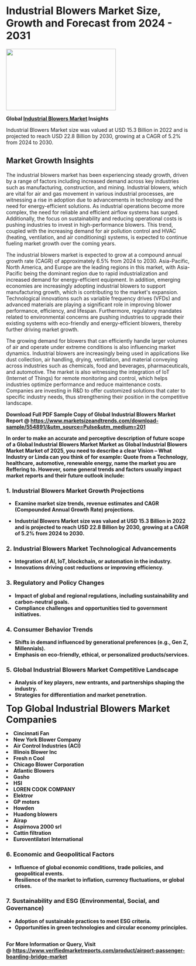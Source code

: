 <H1>Industrial Blowers Market Size, Growth and Forecast from 2024 - 2031</H1><img class="aligncenter size-medium wp-image-584254" src="https://thirdeyenews.in/wp-content/uploads/2024/09/Global-Market-Research-300x168.jpeg" alt="" width="300" height="168" /><p><strong>Global&nbsp;<a href="https://www.marketsizeandtrends.com/download-sample/554891/&amp;utm_source=Pulse&amp;utm_medium=201">Industrial Blowers Market</a> Insights</strong></p><p>Industrial Blowers Market size was valued at USD 15.3 Billion in 2022 and is projected to reach USD 22.8 Billion by 2030, growing at a CAGR of 5.2% from 2024 to 2030.</p><p><h2>Market Growth Insights</h2> <p>The industrial blowers market has been experiencing steady growth, driven by a range of factors including increased demand across key industries such as manufacturing, construction, and mining. Industrial blowers, which are vital for air and gas movement in various industrial processes, are witnessing a rise in adoption due to advancements in technology and the need for energy-efficient solutions. As industrial operations become more complex, the need for reliable and efficient airflow systems has surged. Additionally, the focus on sustainability and reducing operational costs is pushing industries to invest in high-performance blowers. This trend, coupled with the increasing demand for air pollution control and HVAC (heating, ventilation, and air conditioning) systems, is expected to continue fueling market growth over the coming years.</p> <p><strong></strong></p> <p>The industrial blowers market is expected to grow at a compound annual growth rate (CAGR) of approximately 6.5% from 2024 to 2030. Asia-Pacific, North America, and Europe are the leading regions in this market, with Asia-Pacific being the dominant region due to rapid industrialization and increased demand for energy-efficient equipment. In addition, emerging economies are increasingly adopting industrial blowers to support manufacturing growth, which is contributing to the market's expansion. Technological innovations such as variable frequency drives (VFDs) and advanced materials are playing a significant role in improving blower performance, efficiency, and lifespan. Furthermore, regulatory mandates related to environmental concerns are pushing industries to upgrade their existing systems with eco-friendly and energy-efficient blowers, thereby further driving market growth. <p>The growing demand for blowers that can efficiently handle larger volumes of air and operate under extreme conditions is also influencing market dynamics. Industrial blowers are increasingly being used in applications like dust collection, air handling, drying, ventilation, and material conveying across industries such as chemicals, food and beverages, pharmaceuticals, and automotive. The market is also witnessing the integration of IoT (Internet of Things) for remote monitoring and control, which helps industries optimize performance and reduce maintenance costs. Companies are investing in R&D to offer customized solutions that cater to specific industry needs, thus strengthening their position in the competitive landscape.</p> <p><strong></p><p><span class=""><strong>Download Full PDF Sample Copy of Global Industrial Blowers Market Report</strong> @ <a href="https://www.marketsizeandtrends.com/download-sample/554891/&amp;utm_source=Pulse&amp;utm_medium=201" target="_blank">https://www.marketsizeandtrends.com/download-sample/554891/&amp;utm_source=Pulse&amp;utm_medium=201</a></span></p><p>In order to make an accurate and perceptive description of future scope of a Global&nbsp;Industrial Blowers Market Market as Global&nbsp;Industrial Blowers Market Market of 2025, you need to describe a clear Vision &ndash; What Industry or Linda can you think of for example: Quote from a Technology, healthcare, automotive, renewable energy, name the market you are Reffering to. However, some general trends and factors usually impact market reports and their future outlook include:</p><h3>1.&nbsp;<strong>Industrial Blowers Market Growth Projections</strong></h3><ul><li>Examine market size trends, revenue estimates and CAGR (Compounded Annual Growth Rate) projections.</li><li><p>Industrial Blowers Market size was valued at USD 15.3 Billion in 2022 and is projected to reach USD 22.8 Billion by 2030, growing at a CAGR of 5.2% from 2024 to 2030.</p></li></ul><h3>2.&nbsp;<strong>Industrial Blowers Market Technological Advancements</strong></h3><ul><li>Integration of AI, IoT, blockchain, or automation in the industry.</li><li>Innovations driving cost reductions or improving efficiency.</li></ul><h3>3.&nbsp;<strong>Regulatory and Policy Changes</strong></h3><ul><li>Impact of global and regional regulations, including sustainability and carbon-neutral goals.</li><li>Compliance challenges and opportunities tied to government initiatives.</li></ul><h3>4.&nbsp;<strong>Consumer Behavior Trends</strong></h3><ul><li>Shifts in demand influenced by generational preferences (e.g., Gen Z, Millennials).</li><li>Emphasis on eco-friendly, ethical, or personalized products/services.</li></ul><h3>5.&nbsp;<strong>Global Industrial Blowers Market Competitive Landscape</strong></h3><ul><li>Analysis of key players, new entrants, and partnerships shaping the industry.</li><li>Strategies for differentiation and market penetration.</li></ul><p data-pm-slice="1 1 []"><span style="color: inherit; font-family: inherit; font-size: 25px;">Top Global Industrial Blowers Market Companies</span></p><div class="" data-test-id=""><p><li>Cincinnati Fan</li><li> New York Blower Company</li><li> Air Control Industries (ACI)</li><li> Illinois Blower Inc</li><li> Fresh n Cool</li><li> Chicago Blower Corporation</li><li> Atlantic Blowers</li><li> Gasho</li><li> HSI</li><li> LOREN COOK COMPANY</li><li> Elektror</li><li> GP motors</li><li> Howden</li><li> Huadong blowers</li><li> Airap</li><li> Aspirnova 2000 srl</li><li> Cattin filtration</li><li> Euroventilatori International</li></p></div><h3>6.&nbsp;<strong>Economic and Geopolitical Factors</strong></h3><ul><li>Influence of global economic conditions, trade policies, and geopolitical events.</li><li>Resilience of the market to inflation, currency fluctuations, or global crises.</li></ul><h3>7.&nbsp;<strong>Sustainability and ESG (Environmental, Social, and Governance)</strong></h3><ul><li>Adoption of sustainable practices to meet ESG criteria.</li><li>Opportunities in green technologies and circular economy principles.</li></ul><h2><strong style="font-size: 14px;">For More Information or Query, Visit @&nbsp;</strong><a style="background-color: #ffffff; font-size: 14px;" href="https://www.marketsizeandtrends.com/report/industrial-blowers-market/" target="_blank">https://www.verifiedmarketreports.com/product/airport-passenger-boarding-bridge-market</a></h2>
